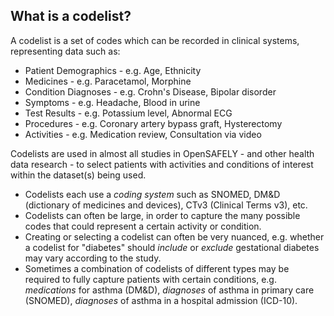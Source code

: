 ## What is a codelist?

A codelist is a set of codes which can be recorded in clinical systems, representing data such as:

* Patient Demographics - e.g. Age, Ethnicity
* Medicines - e.g. Paracetamol, Morphine
* Condition Diagnoses - e.g. Crohn's Disease, Bipolar disorder
* Symptoms - e.g. Headache, Blood in urine
* Test Results - e.g. Potassium level, Abnormal ECG
* Procedures - e.g. Coronary artery bypass graft, Hysterectomy
* Activities - e.g. Medication review, Consultation via video

Codelists are used in almost all studies in OpenSAFELY - and other health data research -
to select patients with activities and conditions of interest within the dataset(s) being used.

* Codelists each use a _coding system_ such as SNOMED, DM&D (dictionary of medicines and devices), CTv3 (Clinical Terms v3), etc.
* Codelists can often be large, in order to capture the many possible codes that could represent a certain activity or condition.
* Creating or selecting a codelist can often be very nuanced, e.g. whether a codelist for "diabetes" should _include_ or _exclude_ gestational diabetes may vary according to the study.
* Sometimes a combination of codelists of different types may be required to fully capture patients with certain conditions, e.g. _medications_ for asthma (DM&D), _diagnoses_ of asthma in primary care (SNOMED), _diagnoses_ of asthma in a hospital admission (ICD-10).
